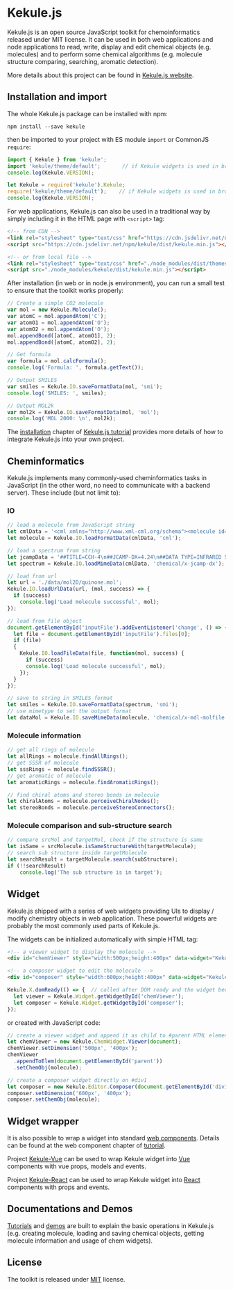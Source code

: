 # Kekule.js

Kekule.js is an open source JavaScript toolkit for chemoinformatics released under MIT license. 
It can be used in both web applications and node applications to read, write, display and edit chemical objects (e.g. molecules) 
and to perform some chemical algorithms (e.g. molecule structure comparing, searching, aromatic detection).

More details about this project can be found in [Kekule.js website](http://partridgejiang.github.io/Kekule.js/). 

## Installation and import

The whole Kekule.js package can be installed with npm:

```shell
npm install --save kekule
```

then be imported to your project with ES module ``import`` or CommonJS ``require``:

```javascript
import { Kekule } from 'kekule';
import 'kekule/theme/default';       // if Kekule widgets is used in browser, the theme CSS should be imported as well
console.log(Kekule.VERSION);
```

```javascript
let Kekule = require('kekule').Kekule;
require('kekule/theme/default');    // if Kekule widgets is used in browser, the theme CSS should be imported as well
console.log(Kekule.VERSION);
```

For web applications, Kekule.js can also be used in a traditional way by simply including it in the HTML page with `<script>` tag:

```html
<!-- from CDN -->
<link rel="stylesheet" type="text/css" href="https://cdn.jsdelivr.net/npm/kekule/dist/themes/default/kekule.css" />
<script src="https://cdn.jsdelivr.net/npm/kekule/dist/kekule.min.js"></script>
```

```html
<!-- or from local file -->
<link rel="stylesheet" type="text/css" href="./node_modules/dist/themes/default/kekule.css" />
<script src="./node_modules/kekule/dist/kekule.min.js"></script>
```

After installation (in web or in node.js environment), you can run a small test to ensure that the toolkit works properly:

```javascript
// Create a simple CO2 molecule
var mol = new Kekule.Molecule();
var atomC = mol.appendAtom('C');
var atomO1 = mol.appendAtom('O');
var atomO2 = mol.appendAtom('O');
mol.appendBond([atomC, atomO1], 2);
mol.appendBond([atomC, atomO2], 2);

// Get formula
var formula = mol.calcFormula();
console.log('Formula: ', formula.getText());

// Output SMILES
var smiles = Kekule.IO.saveFormatData(mol, 'smi');
console.log('SMILES: ', smiles);

// Output MOL2k
var mol2k = Kekule.IO.saveFormatData(mol, 'mol');
console.log('MOL 2000: \n', mol2k);
```
       
The [installation](http://partridgejiang.github.io/Kekule.js/documents/tutorial/content/installation.html) 
chapter of [Kekule.js tutorial](http://partridgejiang.github.io/Kekule.js/documents/tutorial/) provides more details
of how to integrate Kekule.js into your own project.

## Cheminformatics

Kekule.js implements many commonly-used cheminformatics tasks in JavaScript (in the other word, 
no need to communicate with a backend server). These include (but not limit to):

### IO

```javascript
// load a molecule from JavaScript string
let cmlData = '<cml xmlns="http://www.xml-cml.org/schema"><molecule id="m1"><atomArray><atom id="a2" elementType="C" x2="7.493264658965051" y2="35.58088907877604"/><atom id="a3" elementType="O" x2="8.186084981992602" y2="35.18088907877604"/><atom id="a1" elementType="C" x2="6.800444335937501" y2="35.18088907877604"/></atomArray><bondArray><bond id="b2" order="S" atomRefs2="a2 a3"/><bond id="b1" order="S" atomRefs2="a2 a1"/></bondArray></molecule></cml>';
let molecule = Kekule.IO.loadFormatData(cmlData, 'cml');

// load a spectrum from string
let jcampData = '##TITLE=CCH-4\n##JCAMP-DX=4.24\n##DATA TYPE=INFRARED SPECTRUM ...{omitted}... ##END=';
let spectrum = Kekule.IO.loadMimeData(cmlData, 'chemical/x-jcamp-dx');

// load from url
let url = './data/mol2D/quinone.mol';
Kekule.IO.loadUrlData(url, (mol, success) => {
  if (success)
    console.log('Load molecule successful', mol);
});

// load from file object
document.getElementById('inputFile').addEventListener('change', () => {
  let file = document.getElementById('inputFile').files[0];
  if (file)
  {
    Kekule.IO.loadFileData(file, function(mol, success) {
      if (success)
      console.log('Load molecule successful', mol);
    });
  }
});

// save to string in SMILES format
let smiles = Kekule.IO.saveFormatData(spectrum, 'smi');
// use mimetype to set the output format
let dataMol = Kekule.IO.saveMimeData(molecule, 'chemical/x-mdl-molfile');   
```

### Molecule information
                                 
```javascript
// get all rings of molecule
let allRings = molecule.findAllRings();
// get SSSR of molecule
let sssRings = molecule.findSSSR();
// get aromatic of molecule
let aromaticRings = molecule.findAromaticRings();

// find chiral atoms and stereo bonds in molecule
let chiralAtoms = molecule.perceiveChiralNodes();
let stereoBonds = molecule.perceiveStereoConnectors();
```
                        
### Molecule comparison and sub-structure search

```javascript
// compare srcMol and targetMol, check if the structure is same
let isSame = srcMolecule.isSameStructureWith(targetMolecule);
// search sub structure inside targetMolecule
let searchResult = targetMolecule.search(subStructure);
if (!!searchResult)
	console.log('The sub structure is in target');
```

## Widget

Kekule.js shipped with a series of web widgets providing UIs to display / modify chemistry objects in web application. 
These powerful widgets are probably the most commonly used parts of Kekule.js. 

The widgets can be initialized automatically with simple HTML tag:

```html
<!-- a viewer widget to display the molecule -->
<div id="chemViewer" style="width:500px;height:400px" data-widget="Kekule.ChemWidget.Viewer" data-chem-obj="url(./data/mol2D/quinone.mol)"></div>

<!-- a composer widget to edit the molecule -->
<div id="composer" style="width:600px;height:400px" data-widget="Kekule.Editor.Composer" data-chem-obj="url(./data/mol2D/quinone.mol)"></div>
```
```javascript
Kekule.X.domReady(() => {  // called after DOM ready and the widget been initialized
  let viewer = Kekule.Widget.getWidgetById('chemViewer');
  let composer = Kekule.Widget.getWidgetById('composer');
});

```

or created with JavaScript code:

```javascript
// create a viewer widget and append it as child to #parent HTML element
let chemViewer = new Kekule.ChemWidget.Viewer(document);
chemViewer.setDimension('500px', '400px');
chemViewer
  .appendToElem(document.getElementById('parent'))
  .setChemObj(molecule);

// create a composer widget directly on #div1
let composer = new Kekule.Editor.Composer(document.getElementById('div1'));
composer.setDimension('600px', '400px');
composer.setChemObj(molecule);
```

## Widget wrapper
                                    
It is also possible to wrap a widget into standard [web components](https://developer.mozilla.org/en-US/docs/Web/Web_Components).
Details can be found at the web component chapter of [tutorial](http://partridgejiang.github.io/Kekule.js/documents/tutorial/content/webComponent.html).

Project [Kekule-Vue](https://github.com/partridgejiang/Kekule-Vue) can be used to wrap Kekule widget into 
[Vue](https://github.com/vuejs/vue) components with vue props, models and events.

Project [Kekule-React](https://github.com/partridgejiang/Kekule-React) can be used to wrap Kekule widget into
[React](https://github.com/facebook/react) components with props and events.
 
## Documentations and Demos

[Tutorials](http://partridgejiang.github.io/Kekule.js/documents/tutorial/index.html) and 
[demos](http://partridgejiang.github.io/Kekule.js/demos/index.html) are built to explain the basic 
operations in Kekule.js (e.g. creating molecule, loading and saving chemical objects, getting molecule 
information and usage of chem widgets).
 
## License

The toolkit is released under [MIT](https://github.com/partridgejiang/Kekule.js/blob/master/LICENSE) license.